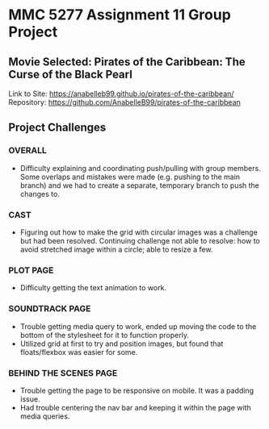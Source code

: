 # MMC 5277 Assignment 11 Group Project
## Movie Selected: Pirates of the Caribbean: The Curse of the Black Pearl

Link to Site: https://anabelleb99.github.io/pirates-of-the-caribbean/
Repository: https://github.com/AnabelleB99/pirates-of-the-caribbean

## Project Challenges
### OVERALL
- Difficulty explaining and coordinating push/pulling with group members. Some overlaps and mistakes were made (e.g. pushing to the main branch) and we had to create a separate, temporary branch to push the changes to.

### CAST
- Figuring out how to make the grid with circular images was a challenge but had been resolved. Continuing challenge not able to resolve: how to avoid stretched image within a circle; able to resize a few.

### PLOT PAGE
- Difficulty getting the text animation to work.

### SOUNDTRACK PAGE
- Trouble getting media query to work, ended up moving the code to the bottom of the stylesheet for it to function properly.
- Utilized grid at first to try and position images, but found that floats/flexbox was easier for some.

### BEHIND THE SCENES PAGE
- Trouble getting the page to be responsive on mobile. It was a padding issue.
- Had trouble centering the nav bar and keeping it within the page with media queries.
